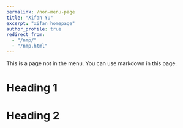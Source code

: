 ```yaml
---
permalink: /non-menu-page
title: "Xifan Yu"
excerpt: "xifan homepage"
author_profile: true
redirect_from: 
  - "/nmp/"
  - "/nmp.html"
---
```


This is a page not in the menu. You can use markdown in this page.

Heading 1
======

Heading 2
======
